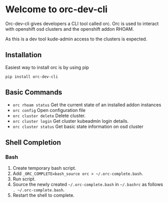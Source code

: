 # Welcome to orc-dev-cli

Orc-dev-cli gives developers a CLI tool called orc.
Orc is used to interact with openshift osd clusters and the openshift addon RHOAM.

As this is a dev tool kude-admin access to the clusters is expected.

## Installation
Easiest way to install orc is by using pip
```shell
pip install orc-dev-cli
```

## Basic Commands

* `orc rhoam status`   Get the current state of an installed addon instances
* `orc config`         Open configuration file
* `orc cluster delete` Delete cluster.
* `orc cluster login`  Get cluster kubeadmin login details.
* `orc cluster status` Get basic state information on osd cluster

## Shell Completion

### Bash

1. Create temporary bash script.
2. Add `_ORC_COMPLETE=bash_source orc > ~/.orc-complete.bash`.
3. Run script.
4. Source the newly created `~/.orc-complete.bash` in `~/.bashrc` as follows `. ~/.orc-complete.bash`.
5. Restart the shell to complete.
